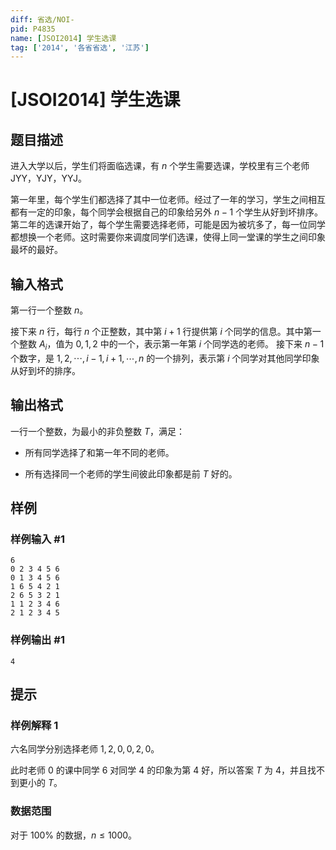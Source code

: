 ```yaml
---
diff: 省选/NOI-
pid: P4835
name: [JSOI2014] 学生选课
tag: ['2014', '各省省选', '江苏']
---
```

# [JSOI2014] 学生选课
## 题目描述

进入大学以后，学生们将面临选课，有 $n$ 个学生需要选课，学校里有三个老师 JYY，YJY，YYJ。

第一年里，每个学生们都选择了其中一位老师。经过了一年的学习，学生之间相互都有一定的印象，每个同学会根据自己的印象给另外 $n-1$ 个学生从好到坏排序。第二年的选课开始了，每个学生需要选择老师，可能是因为被坑多了，每一位同学都想换一个老师。这时需要你来调度同学们选课，使得上同一堂课的学生之间印象最坏的最好。
## 输入格式

第一行一个整数 $n$。

接下来 $n$ 行，每行 $n$ 个正整数，其中第 $i+1$ 行提供第 $i$ 个同学的信息。其中第一个整数 $A_i$，值为 $0,1,2$ 中的一个，表示第一年第 $i$ 个同学选的老师。
接下来 $n-1$ 个数字，是 $1,2,\cdots,i-1,i+1,\cdots,n$ 的一个排列，表示第 $i$ 个同学对其他同学印象从好到坏的排序。
## 输出格式

一行一个整数，为最小的非负整数 $T$，满足：

- 所有同学选择了和第一年不同的老师。

- 所有选择同一个老师的学生间彼此印象都是前 $T$ 好的。
## 样例

### 样例输入 #1
```
6
0 2 3 4 5 6
0 1 3 4 5 6
1 6 5 4 2 1
2 6 5 3 2 1
1 1 2 3 4 6
2 1 2 3 4 5
```
### 样例输出 #1
```
4
```
## 提示

### 样例解释 1

六名同学分别选择老师 $1,2,0,0,2,0$。

此时老师 $0$ 的课中同学 $6$ 对同学 $4$ 的印象为第 $4$ 好，所以答案 $T$ 为 $4$，并且找不到更小的 $T$。

### 数据范围

对于 $100\%$ 的数据，$n\leq 1000$。
